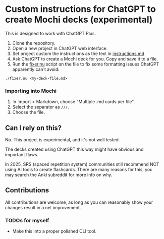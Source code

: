 # Custom instructions for ChatGPT to create Mochi decks (experimental)

This is designed to work with ChatGPT Plus.

1. Clone the repository.
1. Open a new project in ChatGPT web interface.
2. Set project custom the instructions as the text in [instructions.md](./instructions.md). 
3. Ask ChatGPT to create a Mochi deck for you. Copy and save it to a file.
4. Run the [fixer.nu](./fixer.nu) script on the file to fix some formatting issues ChatGPT apparently can't avoid:

```
./fixer.nu <my-deck-file.md>
```

### Importing into Mochi

1. In Import > Markdown, choose "Multiple .md cards per file".
2. Select the separator as `///`.
3. Choose the file.

## Can I rely on this?

No. This project is experimental, and it's not well tested.

The decks created using ChatGPT this way might have obvious and important flaws. 

In 2025, SRS (spaced repetition system) communities still recommend NOT using AI tools to create flashcards. There are many reasons for this, you may search the Anki subreddit for more info on why.

## Contributions

All contributions are welcome, as long as you can reasonably show your changes result in a net improvement.

### TODOs for myself

- Make this into a proper polished CLI tool.